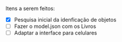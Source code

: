 Itens a serem feitos:
- [x] Pesquisa inicial da idenficação de objetos
- [ ] Fazer o model.json com os Livros
- [ ] Adaptar a interface para celulares
